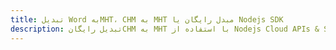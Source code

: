 ---title: تبدیل Word بهMHT، CHM به MHT مبدل رایگان یا Nodejs SDKdescription: تبدیل رایگانCHM به MHT با استفاده از Nodejs Cloud APIs & SDK. همچنین اسناد Microsoft Word و OpenOffice را در Cloud ایجاد، ویرایش و رندر کنید.---